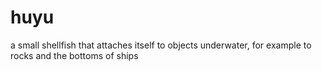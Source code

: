 # huyu
a small shellfish that attaches itself to objects underwater, for example to rocks and the bottoms of ships
